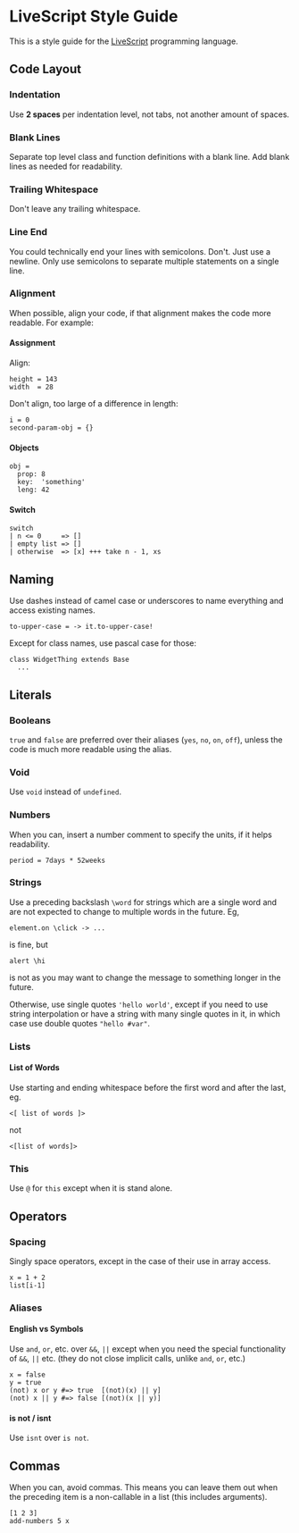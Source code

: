 # LiveScript Style Guide

This is a style guide for the [LiveScript](http://gkz.github.com/LiveScript/) programming language.

## Code Layout

### Indentation

Use **2 spaces** per indentation level, not tabs, not another amount of spaces.

### Blank Lines

Separate top level class and function definitions with a blank line. Add blank lines as needed for readability.

### Trailing Whitespace

Don't leave any trailing whitespace. 

### Line End

You could technically end your lines with semicolons. Don't. Just use a newline. Only use semicolons to separate multiple statements on a single line.

### Alignment

When possible, align your code, if that alignment makes the code more readable. For example:

#### Assignment

Align:

    height = 143
    width  = 28

Don't align, too large of a difference in length:

    i = 0
    second-param-obj = {}

#### Objects

    obj = 
      prop: 8
      key:  'something'
      leng: 42

#### Switch

    switch
    | n <= 0     => []
    | empty list => []
    | otherwise  => [x] +++ take n - 1, xs

## Naming

Use dashes instead of camel case or underscores to name everything and access existing names.

    to-upper-case = -> it.to-upper-case!

Except for class names, use pascal case for those:

    class WidgetThing extends Base
      ...

## Literals

### Booleans

`true` and `false` are preferred over their aliases (`yes`, `no`, `on`, `off`), unless the code is much more readable using the alias.

### Void

Use `void` instead of `undefined`.

### Numbers

When you can, insert a number comment to specify the units, if it helps readability. 

    period = 7days * 52weeks

### Strings

Use a preceding backslash `\word` for strings which are a single word and are not expected to change to multiple words in the future. Eg,

    element.on \click -> ...

is fine, but

    alert \hi

is not as you may want to change the message to something longer in the future.

Otherwise, use single quotes `'hello world'`, except if you need to use string interpolation or have a string with many single quotes in it, in which case use double quotes `"hello #var"`.

### Lists

#### List of Words

Use starting and ending whitespace before the first word and after the last, eg.

    <[ list of words ]>

not 

    <[list of words]>

### This

Use `@` for `this` except when it is stand alone. 

## Operators

### Spacing

Singly space operators, except in the case of their use in array access.

    x = 1 + 2
    list[i-1]

### Aliases

#### English vs Symbols
Use `and`, `or`, etc. over `&&`, `||` except when you need the special functionality of `&&`, `||` etc. (they do not close implicit calls, unlike `and`, `or`, etc.)

    x = false
    y = true
    (not) x or y #=> true  [(not)(x) || y]
    (not) x || y #=> false [(not)(x || y)]

#### is not / isnt
Use `isnt` over `is not`.

## Commas

When you can, avoid commas. This means you can leave them out when the preceding item is a non-callable in a list (this includes arguments).

    [1 2 3]
    add-numbers 5 x


